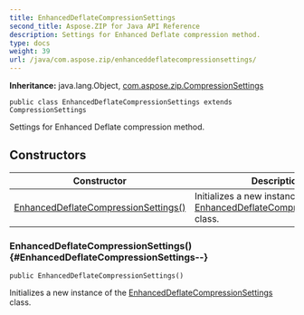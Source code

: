 ```yaml
---
title: EnhancedDeflateCompressionSettings
second_title: Aspose.ZIP for Java API Reference
description: Settings for Enhanced Deflate compression method.
type: docs
weight: 39
url: /java/com.aspose.zip/enhanceddeflatecompressionsettings/
---
```


**Inheritance:**
java.lang.Object, [com.aspose.zip.CompressionSettings](../../com.aspose.zip/compressionsettings)
```
public class EnhancedDeflateCompressionSettings extends CompressionSettings
```

Settings for Enhanced Deflate compression method.
## Constructors

| Constructor | Description |
| --- | --- |
| [EnhancedDeflateCompressionSettings()](#EnhancedDeflateCompressionSettings--) | Initializes a new instance of the [EnhancedDeflateCompressionSettings](../../com.aspose.zip/enhanceddeflatecompressionsettings) class. |
### EnhancedDeflateCompressionSettings() {#EnhancedDeflateCompressionSettings--}
```
public EnhancedDeflateCompressionSettings()
```


Initializes a new instance of the [EnhancedDeflateCompressionSettings](../../com.aspose.zip/enhanceddeflatecompressionsettings) class.

